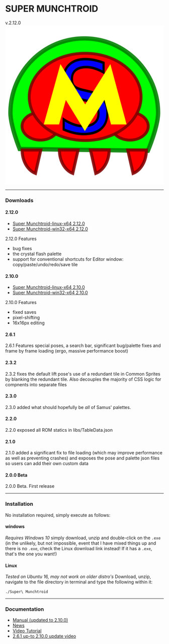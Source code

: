 <h1>SUPER MUNCHTROID</h1>v.2.12.0
<img alt="Super Munchtroid header" title="Super Munchtroid" src="https://raw.githubusercontent.com/munchyMouth/super-munchtroid/master/src-electron/icons/linux-512x512.png" />

----

### Downloads

#### 2.12.0
- <a href="https://drive.google.com/open?id=1z_LU5vmBjUHMFaCwXQI8vEwrnlBQ7QAg">Super Munchtroid-linux-x64 2.12.0</a>
- <a href="https://drive.google.com/open?id=1uXT2qNPiCIF5lECP1gT6qPhp-ltCKQQE">Super Munchtroid-win32-x64 2.12.0</a>

2.12.0 Features
- bug fixes
- the crystal flash palette
- support for conventional shortcuts for Editor window: copy/paste/undo/redo/save tile

#### 2.10.0
- <a href="https://drive.google.com/open?id=1pRQInxxwsXMQ6m3rBdu9jEqA3e8mM_d-">Super Munchtroid-linux-x64 2.10.0</a>
- <a href="https://drive.google.com/open?id=1lHNXGFKV108smdQRCptXHeg7KNnbAZNN">Super Munchtroid-win32-x64 2.10.0</a>

2.10.0 Features
- fixed saves
- pixel-shifting
- 16x16px editing

#### 2.6.1
2.6.1 Features special poses, a search bar, significant bug/palette fixes and frame by frame loading (ergo, massive performance boost)

#### 2.3.2
2.3.2 fixes the default lift pose's use of a redundant tile in Common Sprites by blanking the redundant tile. Also decouples the majority of CSS logic for compnents into separate files

#### 2.3.0
2.3.0 added what should hopefully be *all* of Samus' palettes.

#### 2.2.0
2.2.0 exposed all ROM statics in libs/TableData.json

#### 2.1.0
2.1.0 added a significant fix to file loading (which may improve performance as well as preventing crashes) and exposes the pose and palette json files so users can add their own custom data

#### 2.0.0 Beta
2.0.0 Beta. First release

---------

### Installation

No installation required, simply execute as follows:

#### windows

*Requires Windows 10*
simply download, unzip and double-click on the `.exe` (in the unlikely, but not impossible, event that I have mixed things up and there is no `.exe`, check the Linux download link instead! If it has a `.exe`, that's the one you want!)

#### Linux

*Tested on Ubuntu 16, may not work on older distro's*
Download, unzip, navigate to the file directory in terminal and type the following within it:

```shell
./Super\ Munchtroid
```

---------

### Documentation

- <a href="https://drive.google.com/open?id=1dIIWtJS0Lfokaq1hsTgSjmIJ-t5b26DX">Manual (updated to 2.10.0)</a>
- <a href="http://forum.metroidconstruction.com/index.php/topic,4917.0.html">News</a>
- <a href="https://www.youtube.com/watch?v=YQ3cZvTpn-Y&feature=youtu.be">Video Tutorial</a>
- <a href="https://youtu.be/vdhjD_CzNHM">2.6.1 up-to 2.10.0 update video</a>
